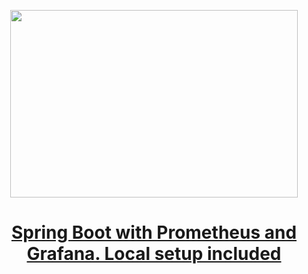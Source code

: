 
<p align="center">
  <img width="460" height="300" src="https://miro.medium.com/v2/resize:fit:828/format:webp/1*9RPvmiVNmlEx9NrI2UCscg.png">
</p>

<h1 align="center"><a href="https://medium.com/gitconnected/spring-boot-with-prometheus-and-grafana-local-setup-included-66190be08986">Spring Boot with Prometheus and Grafana. Local setup included
</a></h1>

